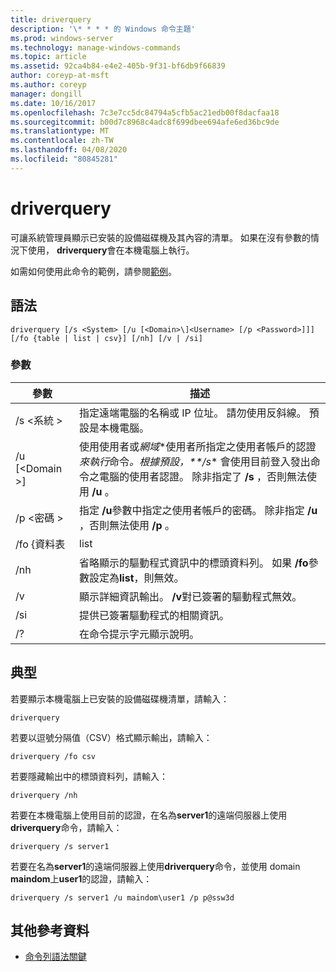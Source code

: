 ```yaml
---
title: driverquery
description: '\* * * * 的 Windows 命令主題'
ms.prod: windows-server
ms.technology: manage-windows-commands
ms.topic: article
ms.assetid: 92ca4b84-e4e2-405b-9f31-bf6db9f66839
author: coreyp-at-msft
ms.author: coreyp
manager: dongill
ms.date: 10/16/2017
ms.openlocfilehash: 7c3e7cc5dc84794a5cfb5ac21edb00f8dacfaa18
ms.sourcegitcommit: b00d7c8968c4adc8f699dbee694afe6ed36bc9de
ms.translationtype: MT
ms.contentlocale: zh-TW
ms.lasthandoff: 04/08/2020
ms.locfileid: "80845281"
---
```

# <a name="driverquery"></a>driverquery



可讓系統管理員顯示已安裝的設備磁碟機及其內容的清單。 如果在沒有參數的情況下使用， **driverquery**會在本機電腦上執行。

如需如何使用此命令的範例，請參閱[範例](#BKMK_examples)。

## <a name="syntax"></a>語法

```
driverquery [/s <System> [/u [<Domain>\]<Username> [/p <Password>]]] [/fo {table | list | csv}] [/nh] [/v | /si]
```

### <a name="parameters"></a>參數

|         參數         |                                                                                                                                         描述                                                                                                                                          |
|---------------------------|----------------------------------------------------------------------------------------------------------------------------------------------------------------------------------------------------------------------------------------------------------------------------------------------|
|       /s \<系統 >        |                                                                                      指定遠端電腦的名稱或 IP 位址。 請勿使用反斜線。 預設是本機電腦。                                                                                       |
| /u [\<Domain >\]<Username> | 使用使用者或*網域*\*使用者所指定之使用者帳戶的認證*來執行*命令<em>。根據預設，\*\*/s</em>\* 會使用目前登入發出命令之電腦的使用者認證。 除非指定了 **/s** ，否則無法使用 **/u** 。 |
|      /p \<密碼 >       |                                                                           指定 **/u**參數中指定之使用者帳戶的密碼。 除非指定 **/u** ，否則無法使用 **/p** 。                                                                            |
|        /fo {資料表         |                                                                                                                                             list                                                                                                                                             |
|            /nh            |                                                                                      省略顯示的驅動程式資訊中的標頭資料列。 如果 **/fo**參數設定為**list**，則無效。                                                                                      |
|            /v             |                                                                                                               顯示詳細資訊輸出。 **/v**對已簽署的驅動程式無效。                                                                                                               |
|            /si            |                                                                                                                          提供已簽署驅動程式的相關資訊。                                                                                                                          |
|            /?             |                                                                                                                             在命令提示字元顯示說明。                                                                                                                             |

## <a name="examples"></a><a name=BKMK_examples></a>典型

若要顯示本機電腦上已安裝的設備磁碟機清單，請輸入：
```
driverquery 
```
若要以逗號分隔值（CSV）格式顯示輸出，請輸入：
```
driverquery /fo csv 
```
若要隱藏輸出中的標頭資料列，請輸入：
```
driverquery /nh 
```
若要在本機電腦上使用目前的認證，在名為**server1**的遠端伺服器上使用**driverquery**命令，請輸入：
```
driverquery /s server1
```
若要在名為**server1**的遠端伺服器上使用**driverquery**命令，並使用 domain **maindom**上**user1**的認證，請輸入：
```
driverquery /s server1 /u maindom\user1 /p p@ssw3d
```

## <a name="additional-references"></a>其他參考資料

- [命令列語法關鍵](command-line-syntax-key.md)